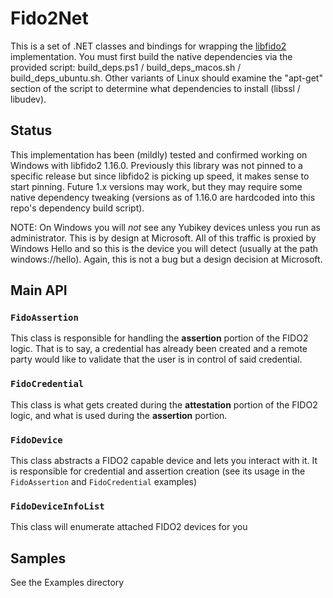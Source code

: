 # Fido2Net

This is a set of .NET classes and bindings for wrapping the [libfido2](https://github.com/Yubico/libfido2) implementation.  You must first build the native dependencies via the provided script:  build_deps.ps1 / build_deps_macos.sh / build_deps_ubuntu.sh.  Other variants of Linux should examine the "apt-get" section of the script to determine what dependencies to install (libssl / libudev).

## Status

This implementation has been (mildly) tested and confirmed working on Windows with libfido2 1.16.0.  Previously this library was not pinned to a specific release but since libfido2 is picking up speed, it makes sense to start pinning.  Future 1.x versions may work, but they may require some native dependency tweaking (versions as of 1.16.0 are hardcoded into this repo's dependency build script).

NOTE: On Windows you will *not* see any Yubikey devices unless you run as administrator.  This is by design at Microsoft.  All of this traffic is proxied by Windows Hello and so this is the device you will detect (usually at the path windows://hello).  Again, this is not a bug but a design decision at Microsoft.

## Main API

### `FidoAssertion`

This class is responsible for handling the **assertion** portion of the FIDO2 logic.  That is to say, a credential has already been created and a remote party would like to validate that the user is in control of said credential.  

### `FidoCredential`

This class is what gets created during the **attestation** portion of the FIDO2 logic, and what is used during the **assertion** portion.

### `FidoDevice`

This class abstracts a FIDO2 capable device and lets you interact with it.  It is responsible for credential and assertion creation (see its usage in the `FidoAssertion` and `FidoCredential` examples)

### `FidoDeviceInfoList`

This class will enumerate attached FIDO2 devices for you


## Samples

See the Examples directory
